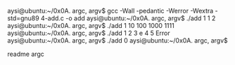 aysi@ubuntu:~/0x0A. argc, argv$ gcc -Wall -pedantic -Werror -Wextra -std=gnu89 4-add.c -o add
aysi@ubuntu:~/0x0A. argc, argv$ ./add 1 1
2
aysi@ubuntu:~/0x0A. argc, argv$ ./add 1 10 100 1000
1111
aysi@ubuntu:~/0x0A. argc, argv$ ./add 1 2 3 e 4 5
Error
aysi@ubuntu:~/0x0A. argc, argv$ ./add
0
aysi@ubuntu:~/0x0A. argc, argv$ 

readme argc

